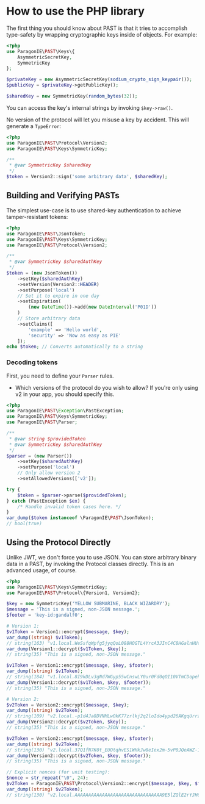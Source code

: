 # How to use the PHP library

The first thing you should know about PAST is that it tries to accomplish
type-safety by wrapping cryptographic keys inside of objects. For example:

```php
<?php
use ParagonIE\PAST\Keys\{
    AsymmetricSecretKey,
    SymmetricKey    
};

$privateKey = new AsymmetricSecretKey(sodium_crypto_sign_keypair());
$publicKey = $privateKey->getPublicKey();

$sharedKey = new SymmetricKey(random_bytes(32));
```

You can access the key's internal strings by invoking `$key->raw()`. 

No version of the protocol will let you misuse a key by accident.
This will generate a `TypeError`:

```php
<?php
use ParagonIE\PAST\Protocol\Version2;
use ParagonIE\PAST\Keys\SymmetricKey;

/**
 * @var SymmetricKey $sharedKey
 */
$token = Version2::sign('some arbitrary data', $sharedKey);
```

## Building and Verifying PASTs

The simplest use-case is to use shared-key authentication
to achieve tamper-resistant tokens:

```php
<?php
use ParagonIE\PAST\JsonToken;
use ParagonIE\PAST\Keys\SymmetricKey;
use ParagonIE\PAST\Protocol\Version2;

/**
 * @var SymmetricKey $sharedAuthKey
 */
$token = (new JsonToken())
    ->setKey($sharedAuthKey)
    ->setVersion(Version2::HEADER)
    ->setPurpose('local')
    // Set it to expire in one day
    ->setExpiration(
        (new DateTime())->add(new DateInterval('P01D'))
    )
    // Store arbitrary data
    ->setClaims([
        'example' => 'Hello world',
        'security' => 'Now as easy as PIE'
    ]);
echo $token; // Converts automatically to a string
```

### Decoding tokens

First, you need to define your `Parser` rules.

* Which versions of the protocol do you wish to allow? If you're only
  using v2 in your app, you should specify this.

```php
<?php
use ParagonIE\PAST\Exception\PastException;
use ParagonIE\PAST\Keys\SymmetricKey;
use ParagonIE\PAST\Parser;

/**
 * @var string $providedToken
 * @var SymmetricKey $sharedAuthKey
 */
$parser = (new Parser())
    ->setKey($sharedAuthKey)
    ->setPurpose('local')
    // Only allow version 2
    ->setAllowedVersions(['v2']);

try {
    $token = $parser->parse($providedToken);
} catch (PastException $ex) {
    /* Handle invalid token cases here. */
}
var_dump($token instanceof \ParagonIE\PAST\JsonToken);
// bool(true)
```

## Using the Protocol Directly

Unlike JWT, we don't force you to use JSON. You can store arbitrary binary
data in a PAST, by invoking the Protocol classes directly. This is an advanced
usage, of course.

```php
<?php
use ParagonIE\PAST\Keys\SymmetricKey;
use ParagonIE\PAST\Protocol\{Version1, Version2};

$key = new SymmetricKey('YELLOW SUBMARINE, BLACK WIZARDRY');
$message = 'This is a signed, non-JSON message.';
$footer = 'key-id:gandalf0';

# Version 1:
$v1Token = Version1::encrypt($message, $key);
var_dump((string) $v1Token);
// string(163) "v1.local.WeSsfqWpfg5jyqQoL088HOGTL4YrcA3JInC4C8HGalnHUtQfdV1YjT8HGgZJbKS4tlXFoA0Z8zifikuTAbZDVI1Psr7LbQL5IXoFgLwsH8Map0iy1WedX-RgfpGZAyQsY03kVLmmW6J2-S4I4FC0821rOQ"
var_dump(Version1::decrypt($v1Token, $key));
// string(35) "This is a signed, non-JSON message."

$v1Token = Version1::encrypt($message, $key, $footer);
var_dump((string) $v1Token);
// string(184) "v1.local.8I9kDLv3gNd7WGyp55wCnswLY0ur0Fd0qOI10VTmCDopehilRF_qejheQFSxyb0nu5Jkc45RmCnMbkcHSqEBYwqPMFnE2N94lbKsR8jtRFD6MgYOebPZAKrhlnLsZz_G7gD88ntX7OgXDAxbcrnKKZPeeQ.a2V5LWlkOmdhbmRhbGYw"
var_dump(Version1::decrypt($v1Token, $key, $footer));
// string(35) "This is a signed, non-JSON message."

# Version 2:
$v2Token = Version2::encrypt($message, $key);
var_dump((string) $v2Token);
// string(109) "v2.local.-p1d4Ja8DVNMLwOkK77zrlkj2q2loIdo4ypd26AKgqUrrzei4LwAeGXF3ivpTrluSMEBLf04F8mSFO00tU_FOgCLHWTGz_3oYF67"
var_dump(Version2::decrypt($v2Token, $key));
// string(35) "This is a signed, non-JSON message."

$v2Token = Version2::encrypt($message, $key, $footer);
var_dump((string) $v2Token);
// string(130) "v2.local.37Q1fN7K0t_EUOtqhvES1WHkJw8eIex2m-5vP0JQeAWZ-1gMBPm6GMFVSnGIq0zK2eApeHSoxyj1bymI8OOjpFD8NkqheUuY0QSJ.a2V5LWlkOmdhbmRhbGYw"
var_dump(Version2::decrypt($v2Token, $key, $footer));
// string(35) "This is a signed, non-JSON message."

// Explicit nonces (for unit testing):
$nonce = str_repeat("\0", 24);
$v2Token = ParagonIE\PAST\Protocol\Version2::encrypt($message, $key, $footer, $nonce);
var_dump((string) $v2Token);
// string(130) "v2.local.AAAAAAAAAAAAAAAAAAAAAAAAAAAAAAAA9E5lZQlE2rYJH6S-N1z-jnKpXy1hd6BDNEnjProJ6HFZPY_6AtK3ldQrOzHvVZzqiqK2.a2V5LWlkOmdhbmRhbGYw"
```
